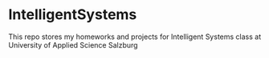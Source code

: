 # IntelligentSystems
This repo stores my homeworks and projects for Intelligent Systems class at University of Applied Science Salzburg
